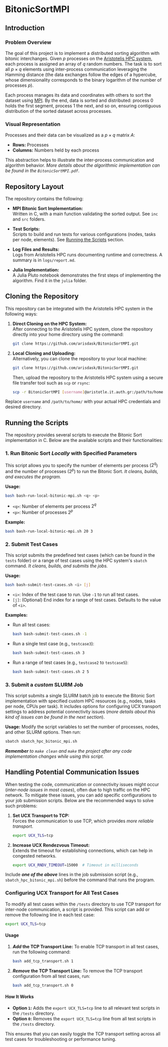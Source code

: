 # BitonicSortMPI


## Introduction

### Problem Overview
The goal of this project is to implement a distributed sorting algorithm with bitonic interchanges. Given $p$ processes on the [Aristotelis HPC system](https://hpc.it.auth.gr/), each process is assigned an array of $q$ random numbers. The task is to sort all $p \times q$ elements using inter-process communication leveraging the Hamming distance (the data exchanges follow the edges of a hypercube, whose dimensionality corresponds to
the binary logarithm of the number of processes $p$).

Each process manages its data and coordinates with others to sort the dataset using [MPI](https://en.wikipedia.org/wiki/Message_Passing_Interface). By the end, data is sorted and distributed: process 0 holds the first segment, process 1 the next, and so on, ensuring contiguous distribution of the sorted dataset across processes.


### Visual Representation
Processes and their data can be visualized as a $p \times q$ matrix $A$:
- **Rows:** Processes  
- **Columns:** Numbers held by each process  

This abstraction helps to illustrate the inter-process communication and algorithm behavior. *More details about the algorithmic implementation can be found in the `BitonicSortMPI.pdf`*.


## Repository Layout
The repository contains the following:

- **MPI Bitonic Sort Implementation:**  
  Written in C, with a main function validating the sorted output. See `inc` and `src` folders.
  
- **Test Scripts:**  
  Scripts to build and run tests for various configurations (nodes, tasks per node, elements). See [Running the Scripts](#running-the-scripts) section.

- **Log Files and Results:**  
  Logs from Aristotelis HPC runs documenting runtime and correctness. A summary is in `logs/report.md`.

- **Julia Implementation:**  
  A Julia Pluto notebook demonstrates the first steps of implementing the algorithm. Find it in the `julia` folder.



## Cloning the Repository
This repository can be integrated with the Aristotelis HPC system in the following ways:  

1. **Direct Cloning on the HPC System:**  
   After connecting to the Aristotelis HPC system, clone the repository directly into your home directory using the command:
   ```bash
   git clone https://github.com/arisdask/BitonicSortMPI.git
   ```
2. **Local Cloning and Uploading:**  
   Alternatively, you can clone the repository to your local machine:  
   ```bash
   git clone https://github.com/arisdask/BitonicSortMPI.git
   ```  
   Then, upload the repository to the Aristotelis HPC system using a secure file transfer tool such as `scp` or `rsync`:  
   ```bash
   scp -r BitonicSortMPI [username]@aristotle.it.auth.gr:/path/to/home/
   ```
Replace `username` and `/path/to/home/` with your actual HPC credentials and desired directory.


## Running the Scripts

The repository provides several scripts to execute the Bitonic Sort implementation in C. Below are the available scripts and their functionalities:

### 1. **Run Bitonic Sort *Locally* with Specified Parameters**
This script allows you to specify the number of elements per process ($2^q$) and the number of processes ($2^p$) to run the Bitonic Sort. *It cleans, builds, and executes the program.*

**Usage:**
```bash
bash bash-run-local-bitonic-mpi.sh <q> <p>
```

- `<q>`: Number of elements per process $2^q$
- `<p>`: Number of processes $2^p$

**Example:**
```bash
bash bash-run-local-bitonic-mpi.sh 20 3
```

### 2. **Submit Test Cases**
This script submits the predefined test cases (which can be found in the `tests` folder) or a range of test cases using the HPC system's `sbatch` command. *It cleans, builds, and submits the jobs.*

**Usage:**
```bash
bash bash-submit-test-cases.sh <i> [j]
```

- `<i>`: Index of the test case to run. Use `-1` to run all test cases.
- `[j]`: (Optional) End index for a range of test cases. Defaults to the value of `<i>`.

**Examples:**
- Run all test cases:
  ```bash
  bash bash-submit-test-cases.sh -1
  ```
- Run a single test case (e.g., `testcase3`):
  ```bash
  bash bash-submit-test-cases.sh 3
  ```
- Run a range of test cases (e.g., `testcase2` to `testcase5`):
  ```bash
  bash bash-submit-test-cases.sh 2 5
  ```

### 3. **Submit a *custom* SLURM Job**
This script submits a single SLURM batch job to execute the Bitonic Sort implementation with specified custom HPC resources (e.g., nodes, tasks per node, CPUs per task). It includes options for configuring UCX transport settings to address potential connectivity issues (*more details about this kind of issues can be found in the next section*).

**Usage:**
Modify the script variables to set the number of processes, nodes, and other SLURM options. Then run:
```bash
sbatch sbatch_hpc_bitonic_mpi.sh
```
_**Remember** to `make clean` and `make` the project after any code implementation changes while using this script._


## Handling Potential Communication Issues

When testing the code, communication or connectivity issues might occur (*inter-node issues in most cases*), often due to high traffic on the HPC network. To mitigate these issues, you can add specific configurations to your job submission scripts. Below are the recommended ways to solve such problems:

1. **Set UCX Transport to TCP:**  
   Forces the communication to use TCP, which provides *more reliable transport*.  
   ```bash
   export UCX_TLS=tcp
   ```

2. **Increase UCX Rendezvous Timeout:**  
   Extends the timeout for establishing connections, which can help in congested networks.  
   ```bash
   export UCX_RNDV_TIMEOUT=15000  # Timeout in milliseconds
   ```

Include ***one of the above*** lines in the job submission script (e.g., `sbatch_hpc_bitonic_mpi.sh`) before the command that runs the program.

### Configuring UCX Transport for All Test Cases

To modify all test cases within the `/tests` directory to use TCP transport for inter-node communication, a script is provided. This script can add or remove the following line in each test case:

```bash
export UCX_TLS=tcp
```

#### Usage

1. **_Add_ the TCP Transport Line:**
   To enable TCP transport in all test cases, run the following command:
   ```bash
   bash add_tcp_transport.sh 1
   ```

2. **_Remove_ the TCP Transport Line:**
   To remove the TCP transport configuration from all test cases, run:
   ```bash
   bash add_tcp_transport.sh 0
   ```

#### How It Works
- **Option `1`:** Adds the `export UCX_TLS=tcp` line to all relevant test scripts in the `/tests` directory.  
- **Option `0`:** Removes the `export UCX_TLS=tcp` line from all test scripts in the `/tests` directory.  

This ensures that you can easily toggle the TCP transport setting across all test cases for troubleshooting or performance tuning.
